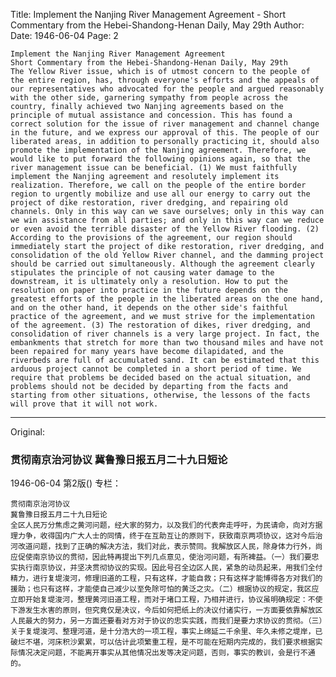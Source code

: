 Title: Implement the Nanjing River Management Agreement - Short Commentary from the Hebei-Shandong-Henan Daily, May 29th
Author:
Date: 1946-06-04
Page: 2

    Implement the Nanjing River Management Agreement
    Short Commentary from the Hebei-Shandong-Henan Daily, May 29th
    The Yellow River issue, which is of utmost concern to the people of the entire region, has, through everyone's efforts and the appeals of our representatives who advocated for the people and argued reasonably with the other side, garnering sympathy from people across the country, finally achieved two Nanjing agreements based on the principle of mutual assistance and concession. This has found a correct solution for the issue of river management and channel change in the future, and we express our approval of this. The people of our liberated areas, in addition to personally practicing it, should also promote the implementation of the Nanjing agreement. Therefore, we would like to put forward the following opinions again, so that the river management issue can be beneficial. (1) We must faithfully implement the Nanjing agreement and resolutely implement its realization. Therefore, we call on the people of the entire border region to urgently mobilize and use all our energy to carry out the project of dike restoration, river dredging, and repairing old channels. Only in this way can we save ourselves; only in this way can we win assistance from all parties; and only in this way can we reduce or even avoid the terrible disaster of the Yellow River flooding. (2) According to the provisions of the agreement, our region should immediately start the project of dike restoration, river dredging, and consolidation of the old Yellow River channel, and the damming project should be carried out simultaneously. Although the agreement clearly stipulates the principle of not causing water damage to the downstream, it is ultimately only a resolution. How to put the resolution on paper into practice in the future depends on the greatest efforts of the people in the liberated areas on the one hand, and on the other hand, it depends on the other side's faithful practice of the agreement, and we must strive for the implementation of the agreement. (3) The restoration of dikes, river dredging, and consolidation of river channels is a very large project. In fact, the embankments that stretch for more than two thousand miles and have not been repaired for many years have become dilapidated, and the riverbeds are full of accumulated sand. It can be estimated that this arduous project cannot be completed in a short period of time. We require that problems be decided based on the actual situation, and problems should not be decided by departing from the facts and starting from other situations, otherwise, the lessons of the facts will prove that it will not work.



<hr /> 

Original: 


### 贯彻南京治河协议  冀鲁豫日报五月二十九日短论

1946-06-04
第2版()
专栏：

    贯彻南京治河协议
    冀鲁豫日报五月二十九日短论
    全区人民万分焦虑之黄河问题，经大家的努力，以及我们的代表奔走呼吁，为民请命，向对方据理力争，收得国内广大人士的同情，终于在互助互让的原则下，获致南京两项协议，这对今后治河改道问题，找到了正确的解决方法，我们对此，表示赞同。我解放区人民，除身体力行外，尚应促使南京协议的贯彻，因此特再提出下列几点意见，使治河问题，有所裨益。（一）我们要忠实执行南京协议，并坚决贯彻协议的实现。因此号召全边区人民，紧急的动员起来，用我们全付精力，进行复堤浚河，修理旧道的工程，只有这样，才能自救；只有这样才能博得各方对我们的援助；也只有这样，才能使自己减少以至免除可怕的黄泛之灾。（二）根据协议的规定，我区应立即开始复堤浚河，整理黄河旧道工程，而对于堵口工程，乃相并进行，协议虽明确规定：不使下游发生水害的原则，但究竟仅是决议，今后如何把纸上的决议付诸实行，一方面要依靠解放区人民最大的努力，另一方面还要看对方对于协议的忠实实践，而我们是要力求协议的贯彻。（三）关于复堤浚河、整理河道，是十分浩大的一项工程，事实上绵延二千余里、年久未修之堤岸，已破烂不堪，河床积沙累累，可以估计此项繁重工程，是不可能在短期内完成的，我们要求根据实际情况决定问题，不能离开事实从其他情况出发等决定问题，否则，事实的教训，会是行不通的。
